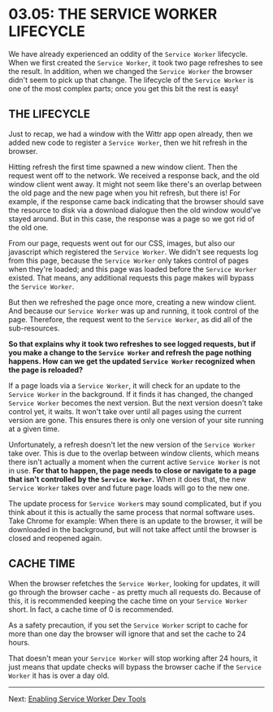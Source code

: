 # 03.05: THE SERVICE WORKER LIFECYCLE
We have already experienced an oddity of the `Service Worker` lifecycle. When we first created the `Service Worker`, it took two page refreshes to see the result. In addition, when we changed the `Service Worker` the browser didn't seem to pick up that change. The lifecycle of the `Service Worker` is one of the most complex parts; once you get this bit the rest is easy!

## THE LIFECYCLE
Just to recap, we had a window with the Wittr app open already, then we added new code to register a `Service Worker`, then we hit refresh in the browser.

Hitting refresh the first time spawned a new window client. Then the request went off to the network. We received a response back, and the old window client went away. It might not seem like there's an overlap between the old page and the new page when you hit refresh, but there is! For example, if the response came back indicating that the browser should save the resource to disk via a download dialogue then the old window would've stayed around. But in this case, the response was a page so we got rid of the old one.

From our page, requests went out for our CSS, images, but also our javascript which registered the `Service Worker`. We didn't see requests log from this page, because the `Service Worker` only takes control of pages when they're loaded; and this page was loaded before the `Service Worker` existed. That means, any additional requests this page makes will bypass the `Service Worker`.

But then we refreshed the page once more, creating a new window client. And because our `Service Worker` was up and running, it took control of the page. Therefore, the request went to the `Service Worker`, as did all of the sub-resources.

**So that explains why it took two refreshes to see logged requests, but if you make a change to the `Service Worker` and refresh the page nothing happens. How can we get the updated `Service Worker` recognized when the page is reloaded?**

If a page loads via a `Service Worker`, it will check for an update to the `Service Worker` in the background. If it finds it has changed, the changed `Service Worker` becomes the next version. But the next version doesn't take control yet, it waits. It won't take over until all pages using the current version are gone. This ensures there is only one version of your site running at a given time.

Unfortunately, a refresh doesn't let the new version of the `Service Worker` take over. This is due to the overlap between window clients, which means there isn't actually a moment when the current active `Service Worker` is not in use. **For that to happen, the page needs to close or navigate to a page that isn't controlled by the `Service Worker`.** When it does that, the new `Service Worker` takes over and future page loads will go to the new one.

The update process for `Service Worker`s may sound complicated, but if you think about it this is actually the same process that normal software uses. Take Chrome for example: When there is an update to the browser, it will be downloaded in the background, but will not take affect until the browser is closed and reopened again.

## CACHE TIME
When the browser refetches the `Service Worker`, looking for updates, it will go through the browser cache - as pretty much all requests do. Because of this, it is recommended keeping the cache time on your `Service Worker` short. In fact, a cache time of 0 is recommended.

As a safety precaution, if you set the `Service Worker` script to cache for more than one day the browser will ignore that and set the cache to 24 hours.

That doesn't mean your `Service Worker` will stop working after 24 hours, it just means that update checks will bypass the browser cache if the `Service Worker` it has is over a day old.

- - -

Next: [Enabling Service Worker Dev Tools](./06-dev-tools.md)